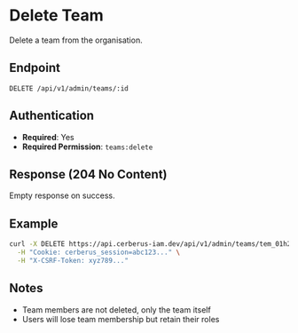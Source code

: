# Delete Team

Delete a team from the organisation.

## Endpoint

```
DELETE /api/v1/admin/teams/:id
```

## Authentication

- **Required**: Yes
- **Required Permission**: `teams:delete`

## Response (204 No Content)

Empty response on success.

## Example

```bash
curl -X DELETE https://api.cerberus-iam.dev/api/v1/admin/teams/tem_01h2xz9k3m4n5p6q7r8s9t0v2z \
  -H "Cookie: cerberus_session=abc123..." \
  -H "X-CSRF-Token: xyz789..."
```

## Notes

- Team members are not deleted, only the team itself
- Users will lose team membership but retain their roles
